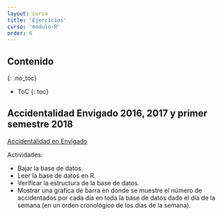 ```yaml
---
layout: curso
title: 'Ejercicios'
curso: 'modulo-R'
order: 6
---
```






## Contenido
{: .no_toc}

* ToC
{: toc}

## Accidentalidad Envigado 2016, 2017 y primer semestre 2018

[Accidentalidad en Envigado](https://www.datos.gov.co/Transporte/Accidentalidad-Envigado-2016-2017-y-Primer-Semestr/t5sw-amxr)

  Actividades:

  - Bajar la base de datos.
  - Leer la base de datos en R. 
  - Verificar la estructura de la base de datos.
  - Mostrar una gráfica de barra en donde se muestre el número
    de accidentados por cada día en toda la base de datos dado
    el día de la semana (en un orden cronológico de los días de la semana).




<!---
## Ejercicios sobre arreglo de bases de datos.

### Victimas del conflicto armado

 - Tomar la base de datos de Datos [Niñas Niños Adolescentes Y Jóvenes Victimas De El Conflicto Armado En El Departamento Del Valle Del Cauca Año 2015](https://www.datos.gov.co/Inclusi-n-Social-y-Reconciliaci-n/Datos-Ni-as-Ni-os-Adolescentes-Y-J-venes-Victimas-/v22z-nkau) de la
 página de Datos Abiertos.
 - Arreglar la base de datos o llevarla a un formato "tidy".

### Unidades Formadoras de Colonia

Se realizó un estudio microbiológico en donde se tomaron tres
muestras en dos diferentes medios a tres diluciones distintas y
en cada una de ellas se realizaron tres repeticiones.

El valor de NR corresponde a "no registrado".


 - [Base de datos original](./dbs/ejercicio2.csv)
 - Arreglar la base datos de tal manera se se pueda obtener
   estadísticas de las UFC por los diferentes, medios,
   dilusiones y fincas.

-->
